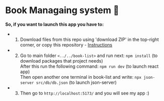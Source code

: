 # Book Managaing system 📕

**So, if you want to launch this app you have to:**

- 1. Download files from this repo using 'download ZIP' in the top-right corner, or copy this repository - [Instructions](https://docs.github.com/en/pull-requests/collaborating-with-pull-requests/working-with-forks/fork-a-repo)

- 2. Go to main folder `<../../book-list>` and run next: `npm install` (to download packages that project needs) <br>
After this run the following command: `npm run dev` (to launch react app) <br>
Then open another one terminal in book-list and write: `npx json-server src/db/db.json` (to launch json-server) <br>

- 3. Then go to `http://localhost:5173/` and you will see my app :)
